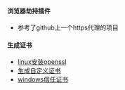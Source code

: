 #### 浏览器劫持插件

- 参考了github上一个https代理的项目

#### 生成证书
- [linux安装openssl](https://blog.csdn.net/shiyong1949/article/details/78212971?locationNum=10&fps=1)
- [生成自定义证书](https://blog.csdn.net/oldmtn/article/details/52208747)
- [windows信任证书](https://blog.csdn.net/xiuye2015/article/details/54599331)
